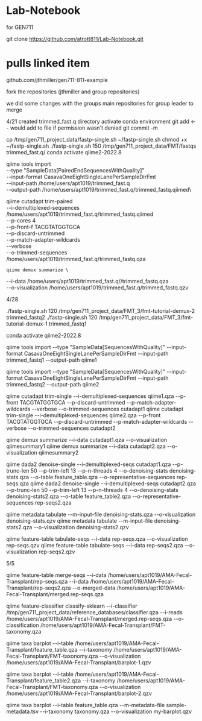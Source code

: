 # Lab-Notebook
for GEN711

git clone https://github.com/atrott811/Lab-Notebook.git
# pulls linked item

github.com/jthmiller/gen711-811-example

fork the repositories (jthmiller and group repositories)

we did some changes with the groups main repositories for group leader to merge

4/21
created trimmed_fast.q directory
activate conda environment
git add <-- would add to file if permission wasn't denied
git commit -m

cp /tmp/gen711_project_data/fastp-single.sh ~/fastp-single.sh
chmod +x ~/fastp-single.sh
./fastp-single.sh 150 /tmp/gen711_project_data/FMT/fastqs  trimmed_fast.q/
conda activate qiime2-2022.8

qiime tools import \
   --type "SampleData[PairedEndSequencesWithQuality]"  \
   --input-format CasavaOneEightSingleLanePerSampleDirFmt \
   --input-path /home/users/apt1019/trimmed_fast.q \
   --output-path /home/users/apt1019/trimmed_fast.q/trimmed_fastq.qiimed\

   qiime cutadapt trim-paired \
    --i-demultiplexed-sequences /home/users/apt1019/trimmed_fast.q/trimmed_fastq.qiimed \
    --p-cores 4 \
    --p-front-f TACGTATGGTGCA \
    --p-discard-untrimmed \
    --p-match-adapter-wildcards \
    --verbose \
    --o-trimmed-sequences /home/users/apt1019/trimmed_fast.q/trimmed_fastq.qza

    qiime demux summarize \
--i-data /home/users/apt1019/trimmed_fast.q//trimmed_fastq.qza \
--o-visualization  /home/users/apt1019/trimmed_fast.q/trimmed_fastq.qzv 

4/28

./fastp-single.sh 120 /tmp/gen711_project_data/FMT_3/fmt-tutorial-demux-2 trimmed_fastq2
./fastp-single.sh 120 /tmp/gen711_project_data/FMT_3/fmt-tutorial-demux-1 trimmed_fastq1

conda activate qiime2-2022.8

qiime tools import --type "SampleData[SequencesWithQuality]" --input-format CasavaOneEightSingleLanePerSampleDirFmt --input-path trimmed_fastq1 --output-path qiime1

qiime tools import --type "SampleData[SequencesWithQuality]" --input-format CasavaOneEightSingleLanePerSampleDirFmt --input-path trimmed_fastq2 --output-path qiime2

qiime cutadapt trim-single --i-demultiplexed-sequences qiime1.qza --p-front TACGTATGGTGCA --p-discard-untrimmed --p-match-adapter-wildcards --verbose --o-trimmed-sequences cutadapt1
qiime cutadapt trim-single --i-demultiplexed-sequences qiime2.qza --p-front TACGTATGGTGCA --p-discard-untrimmed --p-match-adapter-wildcards --verbose --o-trimmed-sequences cutadapt2

qiime demux summarize --i-data cutadapt1.qza --o-visualization qiimesummary1
qiime demux summarize --i-data cutadapt2.qza --o-visualization qiimesummary2


qiime dada2 denoise-single --i-demultiplexed-seqs cutadapt1.qza --p-trunc-len 50 --p-trim-left 13 --p-n-threads 4 --o-denoising-stats denoising-stats.qza --o-table feature_table.qza --o-representative-sequences rep-seqs.qza
qiime dada2 denoise-single --i-demultiplexed-seqs cutadapt2.qza --p-trunc-len 50 --p-trim-left 13 --p-n-threads 4 --o-denoising-stats denoising-stats2.qza --o-table feature_table2.qza --o-representative-sequences rep-seqs2.qza

qiime metadata tabulate --m-input-file denoising-stats.qza --o-visualization denoising-stats.qzv
qiime metadata tabulate --m-input-file denoising-stats2.qza --o-visualization denoising-stats2.qzv

qiime feature-table tabulate-seqs --i-data rep-seqs.qza --o-visualization rep-seqs.qzv
qiime feature-table tabulate-seqs --i-data rep-seqs2.qza --o-visualization rep-seqs2.qzv

5/5

qiime feature-table merge-seqs --i-data /home/users/apt1019/AMA-Fecal-Transplant/rep-seqs.qza --i-data /home/users/apt1019/AMA-Fecal-Transplant/rep-seqs2.qza --o-merged-data /home/users/apt1019/AMA-Fecal-Transplant/merged.rep-seqs.qza

qiime feature-classifier classify-sklearn --i-classifier /tmp/gen711_project_data/reference_databases/classifier.qza --i-reads /home/users/apt1019/AMA-Fecal-Transplant/merged.rep-seqs.qza --o-classification /home/users/apt1019/AMA-Fecal-Transplant/FMT-taxonomy.qza

qiime taxa barplot --i-table /home/users/apt1019/AMA-Fecal-Transplant/feature_table.qza --i-taxonomy /home/users/apt1019/AMA-Fecal-Transplant/FMT-taxonomy.qza --o-visualization /home/users/apt1019/AMA-Fecal-Transplant/barplot-1.qzv

qiime taxa barplot --i-table /home/users/apt1019/AMA-Fecal-Transplant/feature_table2.qza --i-taxonomy /home/users/apt1019/AMA-Fecal-Transplant/FMT-taxonomy.qza --o-visualization /home/users/apt1019/AMA-Fecal-Transplant/barplot-2.qzv

qiime taxa barplot --i-table feature_table.qza --m-metadata-file sample-metadata.tsv --i-taxonomy taxonomy.qza --o-visualization my-barplot.qzv
